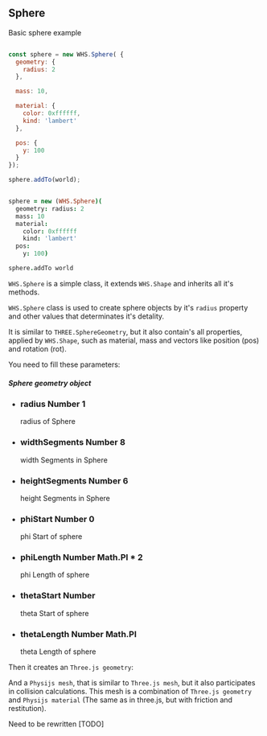 <h2 class="ws" id="sphere">Sphere</h2>

<div class="blockTitle h3">Basic sphere example</div>

```javascript

const sphere = new WHS.Sphere( {
  geometry: {
    radius: 2
  },

  mass: 10,

  material: {
    color: 0xffffff,
    kind: 'lambert'
  },

  pos: {
    y: 100
  }
});

sphere.addTo(world);

```

```coffeescript

sphere = new (WHS.Sphere)(
  geometry: radius: 2
  mass: 10
  material:
    color: 0xffffff
    kind: 'lambert'
  pos:
    y: 100)

sphere.addTo world

```


`WHS.Sphere` is a simple class, it extends `WHS.Shape` and inherits all it's methods.

`WHS.Sphere` class is used to create sphere objects by it's `radius` property and other values that determinates it's detality.

It is similar to `THREE.SphereGeometry`, but it also contain's all properties, applied by `WHS.Shape`, such as material, mass and vectors like position (pos) and rotation (rot).

You need to fill these parameters:

<div class="params" id="sphere-geometry">
  <h5>Sphere geometry object <a href="#sphere-geometry" class="anchor"></a></h5>
  <ul>
    <li id="sphere-geometry-radius">
      <h3><a href="#sphere-geometry-radius" class="anchor"></a> radius
        <span class="type">Number</span>
        <span class="default">1</span>
      </h3>
      <p>radius of Sphere</p>
    </li>
    <li id="sphere-geometry-widthSegments">
      <h3><a href="#sphere-geometry-widthSegments" class="anchor"></a> widthSegments
        <span class="type">Number</span>
        <span class="default">8</span>
      </h3>
      <p>width Segments in Sphere</p>
    </li>
    <li id="sphere-geometry-heightSegments">
      <h3><a href="#sphere-geometry-heightSegments" class="anchor"></a> heightSegments
        <span class="type">Number</span>
        <span class="default">6</span>
      </h3>
      <p>height Segments in Sphere</p>
    </li>
    <li id="sphere-geometry-phiStart">
      <h3><a href="#sphere-geometry-phiStart" class="anchor"></a> phiStart
        <span class="type">Number</span>
        <span class="default">0</span>
      </h3>
      <p>phi Start of sphere</p>
    </li>
    <li id="sphere-geometry-phiLength">
      <h3><a href="#sphere-geometry-phiLength" class="anchor"></a> phiLength
        <span class="type">Number</span>
        <span class="default">Math.PI * 2</span>
      </h3>
      <p>phi Length of sphere</p>
    </li>
    <li id="sphere-geometry-thetaStart">
      <h3><a href="#sphere-geometry-thetaStart" class="anchor"></a> thetaStart
        <span class="type">Number</span>
        <span class="default"></span>
      </h3>
      <p>theta Start  of sphere</p>
    </li>
    <li id="sphere-geometry-thetaLength">
      <h3><a href="#sphere-geometry-thetaLength" class="anchor"></a> thetaLength
        <span class="type">Number</span>
        <span class="default">Math.PI</span>
      </h3>
      <p>theta Length  of sphere</p>
    </li>
  </ul>
</div>

Then it creates an `Three.js geometry`:

<script src="https://gist.github.com/sasha240100/df4a83ceb3625ffdb44d.js"></script>

And a `Physijs mesh`, that is similar to `Three.js mesh`, but it also participates in collision calculations. This mesh is a combination of `Three.js geometry` and `Physijs material` (The same as in three.js, but with friction and restitution).

<aside class="warning">Need to be rewritten [TODO]</aside>

